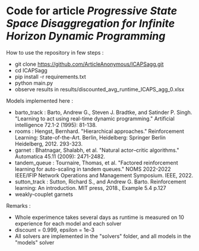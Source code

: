 # Code for article *Progressive State Space Disaggregation for Infinite Horizon Dynamic Programming*


How to use the repository in few steps :
- git clone https://github.com/ArticleAnonymous/ICAPSagg.git
- cd ICAPSagg
- pip install -r requirements.txt
- python main.py
- observe results in results/discounted_avg_runtime_ICAPS_agg_0.xlsx

Models implemented here :
- barto_track : Barto, Andrew G., Steven J. Bradtke, and Satinder P. Singh. "Learning to act using real-time dynamic programming." Artificial intelligence 72.1-2 (1995): 81-138.
- rooms : Hengst, Bernhard. "Hierarchical approaches." Reinforcement Learning: State-of-the-Art. Berlin, Heidelberg: Springer Berlin Heidelberg, 2012. 293-323.
- garnet : Bhatnagar, Shalabh, et al. "Natural actor–critic algorithms." Automatica 45.11 (2009): 2471-2482.
- tandem_queue : Tournaire, Thomas, et al. "Factored reinforcement learning for auto-scaling in tandem queues." NOMS 2022-2022 IEEE/IFIP Network Operations and Management Symposium. IEEE, 2022.
- sutton_track : Sutton, Richard S., and Andrew G. Barto. Reinforcement learning: An introduction. MIT press, 2018., Example 5.4 p.127
- weakly-couplet garnets

Remarks :
- Whole experimence takes several days as runtime is measured on 10 experience for each model and each solver
- discount = 0.999, epsilon = 1e-3
- All solvers are implemented in the "solvers" folder, and all models in the "models" solver
